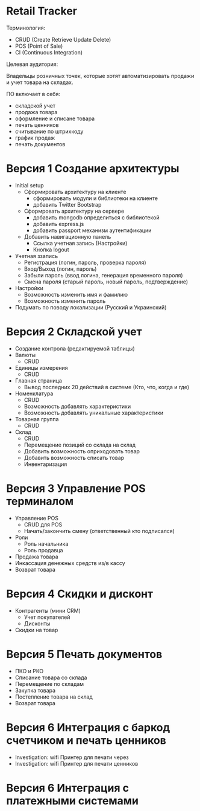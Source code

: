 Retail Tracker
=============

Терминология:

- CRUD (Create Retrieve Update Delete)
- POS (Point of Sale)
- CI (Continuous Integration)

Целевая аудитория:

Владельцы розничных точек, которые хотят автоматизировать продажи и учет товара на складах. 

ПО включает в себя:

- складской учет
- продажа товара
- оформление и списане товара
- печать ценников
- считывание по штрихкоду
- график продаж
- печать документов

# Версия 1 Создание архитектуры

- Initial setup
  - Сформировать архитектуру на клиенте
    - сформировать модули и библиотеки на клиенте
    - добавить Twitter Bootstrap
  - Сформровать архитектуру на сервере
    - добавить mongodb определиться с библиотекой
    - добавить express.js 
    - добавить passport механизм аутентификации
  - Добавить навигационную панель
    - Ссылка учетная запись (Настройки)
    - Кнопка logout
- Учетная ззапись 
  - Регистрация (логин, пароль, проверка пароля) 
  - Вход/Выход (логин, пароль)
  - Забыли пароль (ввод логина, генерация временного пароля)
  - Смена пароля (старый пароль, новый пароль, подтверждение)
- Настройки
  - Возможность изменить имя и фамилию
  - Возможность изменить пароль
- Подумать по поводу локализации (Русский и Украинский)

# Версия 2 Складской учет

- Создание контрола (редактируемой таблицы)
- Валюты
  - CRUD
- Единицы измерения
  - CRUD
- Главная страница
  - Вывод последних 20 действий в системе (Кто, что, когда и где)
- Номенклатура
  - CRUD
  - Возможность добавлять характеристики
  - Возможность добавлять уникальные характеристики
- Товарная группа
  - CRUD
- Склад
  - CRUD
  - Перемещение позиций со склада на склад
  - Добавить возможность оприходовать товар
  - Добавить возможность списать товар
  - Инвентаризация

# Версия 3 Управление POS терминалом

- Управление POS
  - CRUD для POS
  - Начать/закончить смену (ответственный кто подписался)
- Роли
  - Роль начальника
  - Роль продавца
- Продажа товара
- Инкассация денежных средств из/в кассу
- Возврат товара
  
# Версия 4 Скидки и дисконт

- Контрагенты (мини CRM)
  - Учет покупателей
  - Дисконты
- Скидки на товар

# Версия 5 Печать документов

- ПКО и РКО
- Списание товара со склада
- Перемещение по складам
- Закупка товара
- Постепление товара на склад
- Возврат товара

# Версия 6 Интеграция с баркод счетчиком и печать ценников

- Investigation: wifi Принтер для печати через 
- Investigation: wifi Принтер для печати ценников

# Версия 6 Интеграция с платежными системами

















